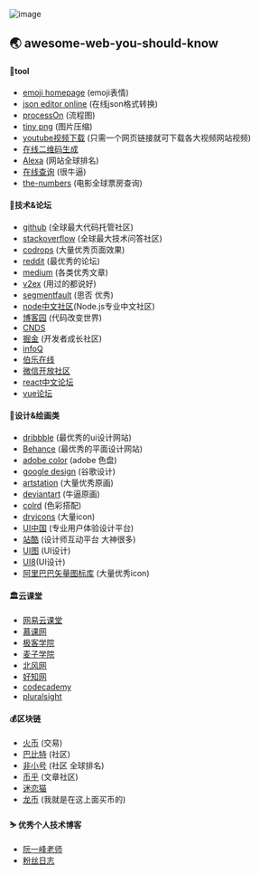 
![image](https://github.com/leinov/awesome-web-you-should-know/raw/master/img/logo2.png)

## 🌏 awesome-web-you-should-know

#### 🔨tool

* [emoji homepage](http://emojihomepage.com/) (emoji表情)
* [json editor online](http://jsoneditoronline.org/) (在线json格式转换)
* [processOn](https://processon.com/;jsessionid=240B6EBC172A590374E213A3701132C2.jvm1) (流程图)
* [tiny png](https://tinypng.com/) (图片压缩)
* [youtube视频下载](https://www.onlinevideoconverter.com/youtube-converter) (只需一个网页链接就可下载各大视频网站视频)
* [在线二维码生成](http://www.liantu.com/)
* [Alexa](https://www.alexa.com/topsites) (网站全球排名)
* [在线查询](https://www.supfree.net/) (很牛逼)
* [the-numbers](https://www.the-numbers.com/) (电影全球票房查询)

#### 💬技术&论坛

* [github](https://github.com/) (全球最大代码托管社区)
* [stackoverflow](https://stackoverflow.com/) (全球最大技术问答社区)
* [codrops](https://tympanus.net/codrops/) (大量优秀页面效果)
* [reddit](https://www.reddit.com/) (最优秀的论坛)
* [medium](https://medium.com/) (各类优秀文章)
* [v2ex](https://www.v2ex.com/) (用过的都说好)
* [segmentfault](https://segmentfault.com/news) (思否 优秀)
* [node中文社区](https://cnodejs.org/)(Node.js专业中文社区)
* [博客园](https://www.cnblogs.com/leinov) (代码改变世界)
* [CNDS](https://blog.csdn.net/)
* [掘金](https://juejin.im) (开发者成长社区)
* [infoQ](http://www.infoq.com)
* [伯乐在线](http://blog.jobbole.com/)
* [微信开放社区](https://developers.weixin.qq.com/community)
* [react中文论坛](http://react-china.org/)
* [vue论坛](https://forum.vuejs.org/top/all)

#### 🎨设计&绘画类

* [dribbble](https://dribbble.com/) (最优秀的ui设计网站)
* [Behance](https://www.behance.net/) (最优秀的平面设计网站)
* [adobe color](https://kuler.adobe.com/explore/newest/) (adobe 色盘)
* [google design](http://www.google.com/design/) (谷歌设计)
* [artstation](https://www.artstation.com/) (大量优秀原画)
* [deviantart](https://www.deviantart.com/) (牛逼原画)
* [colrd](http://colrd.com/) (色彩搭配)
* [dryicons](https://dryicons.com/) (大量icon)
* [UI中国](http://www.ui.cn/) (专业用户体验设计平台)
* [站酷](http://www.zcool.com.cn/) (设计师互动平台 大神很多)
* [UI图](http://www.uiimg.com/) (UI设计)
* [UI8](https://ui8.net/)(UI设计)
* [阿里巴巴矢量图标库](http://www.iconfont.cn/) (大量优秀icon)

#### 🏛云课堂

* [网易云课堂](http://study.163.com/)
* [慕课网](http://www.imooc.com/)
* [极客学院](http://www.jikexueyuan.com/)
* [麦子学院](http://www.maiziedu.com/)
* [北风网](http://www.ibeifeng.com/)
* [好知网](http://www.howzhi.com/)
* [codecademy](http://www.codecademy.com/learn)
* [pluralsight](https://www.pluralsight.com/)

#### 💰区块链

* [火币](https://www.huobi.com/) (交易)
* [巴比特](http://www.8btc.com/) (社区)
* [非小号](https://www.feixiaohao.com/) (社区 全球排名)
* [币乎](https://bihu.com/) (文章社区)
* [迷恋猫](https://www.cryptokitties.co/)
* [龙币](https://dragonex.im/zh-hans/trade/index/btc_usdt) (我就是在这上面买币的)

#### ⛷ 优秀个人技术博客

* [阮一峰老师](http://www.ruanyifeng.com/blog/)
* [粉丝日志](http://blog.fens.me/series-nodejs/)
